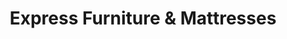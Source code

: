 ---
title: "Express Furniture & Mattresses"
url: /newport-news/express-furniture-and-mattresses/
shop: furniture
---
